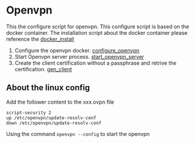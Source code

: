 # Openvpn
This the configure script for openvpn. This configure script is based on the docker container. The installation script about the docker container please reference the [docker_install](https://github.com/T-tssxuan/tools/tree/master/docker)

1. Configure the openvpn docker. [configure_openvpn](vpn_openvpn/configure_openvpn.sh)
2. Start Openvpn server process. [start_openvpn_server](vpn_openvpn/start_openvpn_server.sh)
3. Create the client certification without a passphrase and retrive the certification. [gen_client](vpn_openvpn/gen_client.sh)


## About the linux config
Add the follower content to the xxx.ovpn file
```
script-security 2
up /etc/openvpn/update-resolv-conf
down /etc/openvpn/update-resolv-conf
```

Using the command `openvpn --config` to start the openvpn
